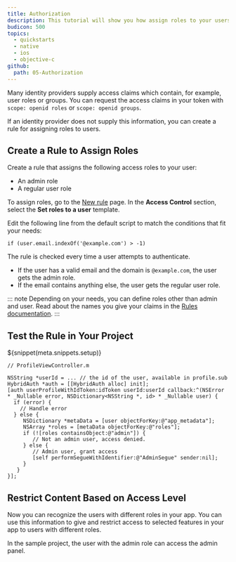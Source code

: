 ```yaml
---
title: Authorization
description: This tutorial will show you how assign roles to your users, and use those claims to authorize or deny a user to perform certain actions in the app.
budicon: 500
topics:
  - quickstarts
  - native
  - ios
  - objective-c
github:
  path: 05-Authorization
---
```


Many identity providers supply access claims which contain, for example, user roles or groups. You can request the access claims in your token with `scope: openid roles` or `scope: openid groups`.

If an identity provider does not supply this information, you can create a rule for assigning roles to users. 

## Create a Rule to Assign Roles

Create a rule that assigns the following access roles to your user: 
* An admin role
* A regular user role

To assign roles, go to the [New rule](${manage_url}/#/rules/new) page. In the **Access Control** section, select the **Set roles to a user** template. 

Edit the following line from the default script to match the conditions that fit your needs:

```
if (user.email.indexOf('@example.com') > -1)
```

The rule is checked every time a user attempts to authenticate. 

* If the user has a valid email and the domain is `@example.com`, the user gets the admin role.
* If the email contains anything else, the user gets the regular user role.
 
::: note
Depending on your needs, you can define roles other than admin and user. Read about the names you give your claims in the [Rules documentation](/rules#hello-world).
:::

## Test the Rule in Your Project

${snippet(meta.snippets.setup)}

```objc
// ProfileViewController.m

NSString *userId = ... // the id of the user, available in profile.sub
HybridAuth *auth = [[HybridAuth alloc] init];
[auth userProfileWithIdToken:idToken userId:userId callback:^(NSError * _Nullable error, NSDictionary<NSString *, id> * _Nullable user) {
  if (error) {
    // Handle error
  } else {
     NSDictionary *metaData = [user objectForKey:@"app_metadata"];
     NSArray *roles = [metaData objectForKey:@"roles"];
     if (![roles containsObject:@"admin"]) {
        // Not an admin user, access denied.
     } else {
        // Admin user, grant access
        [self performSegueWithIdentifier:@"AdminSegue" sender:nil];
     }
   }
}];
```

## Restrict Content Based on Access Level

Now you can recognize the users with different roles in your app. You can use this information to give and restrict access to selected features in your app to users with different roles.

In the sample project, the user with the admin role can access the admin panel.